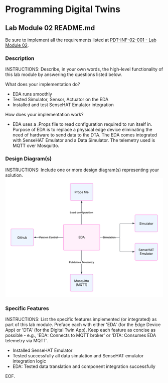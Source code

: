 # Programming Digital Twins

## Lab Module 02 README.md

Be sure to implement all the requirements listed at [PDT-INF-02-001 - Lab Module 02](https://github.com/programming-digital-twins/pdt-exercise-tasks/issues/10).


### Description

INSTRUCTIONS: Describe, in your own words, the high-level functionality of this lab module by answering the questions listed below.

What does your implementation do? 

- EDA runs smoothly
- Tested Simulator, Sensor, Actuator on the EDA
- Installed and test SenseHAT Emulator integration 

How does your implementation work?

- EDA uses a .Props file to read configuration required to run itself in. Purpose of EDA is to replace a physical edge device eliminating the need of hardware to send data to the DTA. The EDA comes integrated with SenseHAT Emulator and a Data Simulator. The telemetry used is MQTT over Mosquitto.

### Design Diagram(s)

INSTRUCTIONS: Include one or more design diagram(s) representing your solution.
![EDA](../files/EDA.png)

### Specific Features

INSTRUCTIONS: List the specific features implemented (or integrated) as part of this lab module. Preface each with either 'EDA' (for the Edge Device App) or 'DTA' (for the Digital Twin App). Keep each feature as concise as possible - e.g., 'EDA: Connects to MQTT broker' or 'DTA: Consumes EDA telemetry via MQTT'.

- Installed SenseHAT Emulator
- Tested successfully all data simulation and SenseHAT emulator integration logic
- EDA: Tested data translation and component integration successfully


EOF.

